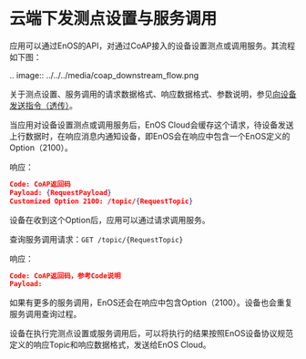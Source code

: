 # 云端下发测点设置与服务调用

应用可以通过EnOS的API，对通过CoAP接入的设备设置测点或调用服务。其流程如下图：

.. image:: ../../../media/coap_downstream_flow.png

关于测点设置、服务调用的请求数据格式、响应数据格式、参数说明，参见[向设备发送指令（透传）](../../mqtt/downstream/invoke_services_pass)。

当应用对设备设置测点或调用服务后，EnOS Cloud会缓存这个请求，待设备发送上行数据时，在响应消息内通知设备，即EnOS会在响应中包含一个EnOS定义的Option（2100）。

响应：

```json
Code: CoAP返回码
Payload: {RequestPayload}
Customized Option 2100: /topic/{RequestTopic}
``` 

设备在收到这个Option后，应用可以通过请求调用服务。

查询服务调用请求：`GET /topic/{RequestTopic}`

响应：

```json
Code: CoAP返回码，参考Code说明
Payload: 
```

如果有更多的服务调用，EnOS还会在响应中包含Option（2100）。设备也会重复服务调用查询过程。

设备在执行完测点设置或服务调用后，可以将执行的结果按照EnOS设备协议规范定义的响应Topic和响应数据格式，发送给EnOS Cloud。